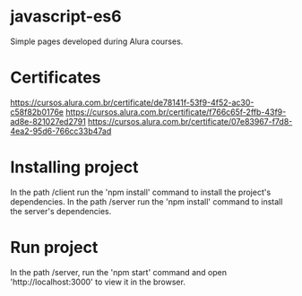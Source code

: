 # javascript-es6
Simple pages developed during Alura courses. 

# Certificates 
https://cursos.alura.com.br/certificate/de78141f-53f9-4f52-ac30-c58f82b0176e 
https://cursos.alura.com.br/certificate/f766c65f-2ffb-43f9-ad8e-821027ed2791 
https://cursos.alura.com.br/certificate/07e83967-f7d8-4ea2-95d6-766cc33b47ad

# Installing project
In the path /client run the 'npm install' command to install the project's dependencies.
In the path /server run the 'npm install' command to install the server's dependencies.

# Run project
In the path /server, run the 'npm start' command and open 'http://localhost:3000' to view it in the browser.
